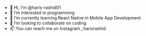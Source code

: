 - 👋 Hi, I’m @haris-rashid01
- 👀 I’m interested in programming
- 🌱 I’m currently learning React Native in Mobile App Development
- 💞️ I’m looking to collaborate on coding
- 📫 You can reach me on Instagram _harisrashid 

<!---
haris-rashid01/haris-rashid01 is a ✨ special ✨ repository because its `README.md` (this file) appears on your GitHub profile.
You can click the Preview link to take a look at your changes.
--->

